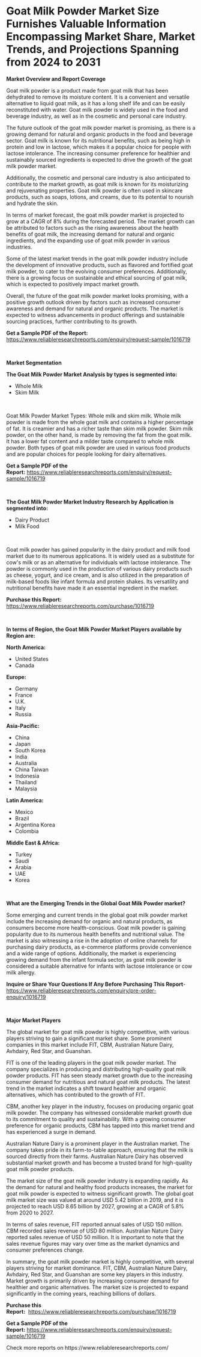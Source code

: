 <p><h1>Goat Milk Powder Market Size Furnishes Valuable Information Encompassing Market Share, Market Trends, and Projections Spanning from 2024 to 2031</h1></p><p><strong>Market Overview and Report Coverage</strong></p>
<p><p>Goat milk powder is a product made from goat milk that has been dehydrated to remove its moisture content. It is a convenient and versatile alternative to liquid goat milk, as it has a long shelf life and can be easily reconstituted with water. Goat milk powder is widely used in the food and beverage industry, as well as in the cosmetic and personal care industry.</p><p>The future outlook of the goat milk powder market is promising, as there is a growing demand for natural and organic products in the food and beverage sector. Goat milk is known for its nutritional benefits, such as being high in protein and low in lactose, which makes it a popular choice for people with lactose intolerance. The increasing consumer preference for healthier and sustainably sourced ingredients is expected to drive the growth of the goat milk powder market.</p><p>Additionally, the cosmetic and personal care industry is also anticipated to contribute to the market growth, as goat milk is known for its moisturizing and rejuvenating properties. Goat milk powder is often used in skincare products, such as soaps, lotions, and creams, due to its potential to nourish and hydrate the skin.</p><p>In terms of market forecast, the goat milk powder market is projected to grow at a CAGR of 8% during the forecasted period. The market growth can be attributed to factors such as the rising awareness about the health benefits of goat milk, the increasing demand for natural and organic ingredients, and the expanding use of goat milk powder in various industries.</p><p>Some of the latest market trends in the goat milk powder industry include the development of innovative products, such as flavored and fortified goat milk powder, to cater to the evolving consumer preferences. Additionally, there is a growing focus on sustainable and ethical sourcing of goat milk, which is expected to positively impact market growth.</p><p>Overall, the future of the goat milk powder market looks promising, with a positive growth outlook driven by factors such as increased consumer awareness and demand for natural and organic products. The market is expected to witness advancements in product offerings and sustainable sourcing practices, further contributing to its growth.</p></p>
<p><strong>Get a Sample PDF of the Report:</strong> <a href="https://www.reliableresearchreports.com/enquiry/request-sample/1016719">https://www.reliableresearchreports.com/enquiry/request-sample/1016719</a></p>
<p>&nbsp;</p>
<p><strong>Market Segmentation</strong></p>
<p><strong>The Goat Milk Powder Market Analysis by types is segmented into:</strong></p>
<p><ul><li>Whole Milk</li><li>Skim Milk</li></ul></p>
<p>&nbsp;</p>
<p><p>Goat Milk Powder Market Types: Whole milk and skim milk. Whole milk powder is made from the whole goat milk and contains a higher percentage of fat. It is creamier and has a richer taste than skim milk powder. Skim milk powder, on the other hand, is made by removing the fat from the goat milk. It has a lower fat content and a milder taste compared to whole milk powder. Both types of goat milk powder are used in various food products and are popular choices for people looking for dairy alternatives.</p></p>
<p><strong>Get a Sample PDF of the Report:</strong>&nbsp;<a href="https://www.reliableresearchreports.com/enquiry/request-sample/1016719">https://www.reliableresearchreports.com/enquiry/request-sample/1016719</a></p>
<p>&nbsp;</p>
<p><strong>The Goat Milk Powder Market Industry Research by Application is segmented into:</strong></p>
<p><ul><li>Dairy Product</li><li>Milk Food</li></ul></p>
<p>&nbsp;</p>
<p><p>Goat milk powder has gained popularity in the dairy product and milk food market due to its numerous applications. It is widely used as a substitute for cow's milk or as an alternative for individuals with lactose intolerance. The powder is commonly used in the production of various dairy products such as cheese, yogurt, and ice cream, and is also utilized in the preparation of milk-based foods like infant formula and protein shakes. Its versatility and nutritional benefits have made it an essential ingredient in the market.</p></p>
<p><strong>Purchase this Report:</strong>&nbsp; <a href="https://www.reliableresearchreports.com/purchase/1016719">https://www.reliableresearchreports.com/purchase/1016719</a></p>
<p>&nbsp;</p>
<p><strong>In terms of Region, the Goat Milk Powder Market Players available by Region are:</strong></p>
<p>
    <p> <strong> North America: </strong>
        <ul>
            <li>United States</li>
            <li>Canada</li>
        </ul>
        </p> 
    <p> <strong> Europe: </strong>
        <ul>
            <li>Germany</li>
            <li>France</li>
            <li>U.K.</li>
            <li>Italy</li>
            <li>Russia</li>
        </ul>
        </p> 
    <p> <strong> Asia-Pacific: </strong>
        <ul>
            <li>China</li>
            <li>Japan</li>
            <li>South Korea</li>
            <li>India</li>
            <li>Australia</li>
            <li>China Taiwan</li>
            <li>Indonesia</li>
            <li>Thailand</li>
            <li>Malaysia</li>
        </ul>
        </p> 
    <p> <strong> Latin America: </strong>
        <ul>
            <li>Mexico</li>
            <li>Brazil</li>
            <li>Argentina Korea</li>
            <li>Colombia</li>
        </ul>
        </p> 
    <p> <strong> Middle East & Africa: </strong>
        <ul>
            <li>Turkey</li>
            <li>Saudi</li>
            <li>Arabia</li>
            <li>UAE</li>
            <li>Korea</li>
        </ul>
    </p>
    </p>
<p>&nbsp;</p>
<p><strong>What are the Emerging Trends in the Global Goat Milk Powder market?</strong></p>
<p><p>Some emerging and current trends in the global goat milk powder market include the increasing demand for organic and natural products, as consumers become more health-conscious. Goat milk powder is gaining popularity due to its numerous health benefits and nutritional value. The market is also witnessing a rise in the adoption of online channels for purchasing dairy products, as e-commerce platforms provide convenience and a wide range of options. Additionally, the market is experiencing growing demand from the infant formula sector, as goat milk powder is considered a suitable alternative for infants with lactose intolerance or cow milk allergy.</p></p>
<p><strong>Inquire or Share Your Questions If Any Before Purchasing This Report</strong>- <a href="https://www.reliableresearchreports.com/enquiry/pre-order-enquiry/1016719">https://www.reliableresearchreports.com/enquiry/pre-order-enquiry/1016719</a></p>
<p>&nbsp;</p>
<p><strong>Major Market Players</strong></p>
<p><p>The global market for goat milk powder is highly competitive, with various players striving to gain a significant market share. Some prominent companies in this market include FIT, CBM, Australian Nature Dairy, Avhdairy, Red Star, and Guanshan. </p><p>FIT is one of the leading players in the goat milk powder market. The company specializes in producing and distributing high-quality goat milk powder products. FIT has seen steady market growth due to the increasing consumer demand for nutritious and natural goat milk products. The latest trend in the market indicates a shift toward healthier and organic alternatives, which has contributed to the growth of FIT.</p><p>CBM, another key player in the industry, focuses on producing organic goat milk powder. The company has witnessed considerable market growth due to its commitment to quality and sustainability. With a growing consumer preference for organic products, CBM has tapped into this market trend and has experienced a surge in demand.</p><p>Australian Nature Dairy is a prominent player in the Australian market. The company takes pride in its farm-to-table approach, ensuring that the milk is sourced directly from their farms. Australian Nature Dairy has observed substantial market growth and has become a trusted brand for high-quality goat milk powder products.</p><p>The market size of the goat milk powder industry is expanding rapidly. As the demand for natural and healthy food products increases, the market for goat milk powder is expected to witness significant growth. The global goat milk market size was valued at around USD 5.42 billion in 2019, and it is projected to reach USD 8.65 billion by 2027, growing at a CAGR of 5.8% from 2020 to 2027.</p><p>In terms of sales revenue, FIT reported annual sales of USD 150 million. CBM recorded sales revenue of USD 80 million. Australian Nature Dairy reported sales revenue of USD 50 million. It is important to note that the sales revenue figures may vary over time as the market dynamics and consumer preferences change.</p><p>In summary, the goat milk powder market is highly competitive, with several players striving for market dominance. FIT, CBM, Australian Nature Dairy, Avhdairy, Red Star, and Guanshan are some key players in this industry. Market growth is primarily driven by increasing consumer demand for healthier and organic alternatives. The market size is projected to expand significantly in the coming years, reaching billions of dollars.</p></p>
<p><strong>Purchase this Report:</strong>&nbsp;&nbsp;<a href="https://www.reliableresearchreports.com/purchase/1016719">https://www.reliableresearchreports.com/purchase/1016719</a></p>
<p></p>
<p><strong>Get a Sample PDF of the Report:</strong>&nbsp;<a href="https://www.reliableresearchreports.com/enquiry/request-sample/1016719">https://www.reliableresearchreports.com/enquiry/request-sample/1016719</a></p>
<p>Check more reports on https://www.reliableresearchreports.com/</p>